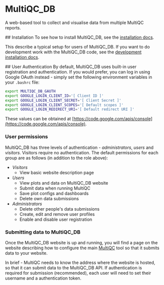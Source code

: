 # MultiQC_DB
A web-based tool to collect and visualise data from multiple MultiQC reports.

## Installation
To see how to install MultiQC_DB, see the [installation docs](docs/installation-prod.md).

This describe a typical setup for users of MultiQC_DB. If you want to do
development work with the MultiQC_DB code, see the
[development installation docs](docs/installation-dev.md).

## User Authentication
By default, MultiQC_DB uses built-in user registration and authentication.
If you would prefer, you can log in using Google OAuth instead - simply set
the following environment variables in your `.bashrc` file:

```bash
export MULTIQC_DB_GAUTH
export GOOGLE_LOGIN_CLIENT_ID='[ Client ID ]'
export GOOGLE_LOGIN_CLIENT_SECRET='[ Client Secret ]'
export GOOGLE_LOGIN_CLIENT_SCOPES='[ Default scopes ]'
export GOOGLE_LOGIN_REDIRECT_URI='[ Default redirect URI ]'
```

These values can be obtained at
[https://code.google.com/apis/console](https://code.google.com/apis/console).

### User permissions
MultiQC_DB has three levels of authentication - _administrators_,
_users_ and _visitors_. Visitors require no authentication. The default
permissions for each group are as follows (in addition to the role above):

* _Visitors_
  * View basic website description page
* _Users_
  * View plots and data on MultiQC_DB website
  * Submit data when running MultiQC
  * Save plot configs and dashboards
  * Delete own data submissions
* _Administrators_
  * Delete other people's data submissions
  * Create, edit and remove user profiles
  * Enable and disable user registration

### Submitting data to MultiQC_DB
Once the MultiQC_DB website is up and running, you will find a page on the
website describing how to configure the main [MultiQC](http://multiqc.info)
tool so that it submits data to your website.

In brief - MultiQC needs to know the address where the website is hosted, so
that it can submit data to the MultiQC_DB API. If authentication is required
for submission (recommended), each user will need to set their username and
a authentication token.
